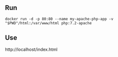 ## Run

```
docker run -d -p 80:80 --name my-apache-php-app -v "$PWD"/html:/var/www/html php:7.2-apache
```

## Use

http://localhost/index.html